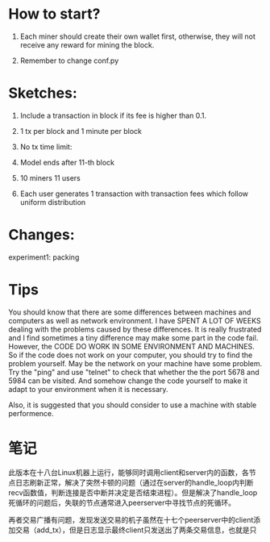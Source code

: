 # How to start?

1. Each miner should create their own wallet first, otherwise, they will not receive any reward for mining the block.

2. Remember to change conf.py

# Sketches:

1. Include a transaction in block if its fee is higher than 0.1.

2. 1 tx per block and 1 minute per block

3. No tx time limit:

4. Model ends after 11-th block

5. 10 miners
11 users

6. Each user generates 1 transaction with transaction fees which follow uniform distribution

# Changes:

experiment1: packing

# Tips

You should know that there are some differences between machines and computers as well as network environment. I have SPENT A LOT OF WEEKS dealing with the problems caused by these differences. It is really frustrated and I find sometimes a tiny difference may make some part in the code fail. However, the CODE DO WORK IN SOME ENVIRONMENT AND MACHINES. So if the code does not work on your computer, you should try to find the problem yourself. May be the network on your machine have some problem. Try the "ping" and use "telnet" to check that whether the the port 5678 and 5984 can be visited. And somehow change the code yourself to make it adapt to your environment when it is necessary.

Also, it is suggested that you should consider to use a machine with stable performence.

# 笔记
此版本在十八台Linux机器上运行，能够同时调用client和server内的函数，各节点日志刷新正常，解决了突然卡顿的问题（通过在server的handle_loop内判断recv函数值，判断连接是否中断并决定是否结束进程）。但是解决了handle_loop死循环的问题后，失联的节点通常进入peerserver中寻找节点的死循环。

再者交易广播有问题，发现发送交易的机子虽然在十七个peerserver中的client添加交易（add_tx），但是日志显示最终client只发送出了两条交易信息，也就是只
